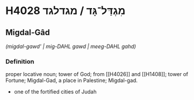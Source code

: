 # H4028 מִגְדַּל־גָּד / מגדלגד

## Migdal-Gâd

_(migdal-gawd' | miɡ-DAHL ɡawd | meeɡ-DAHL ɡahd)_

### Definition

proper locative noun; tower of God; from [[H4026]] and [[H1408]]; tower of Fortune; Migdal-Gad, a place in Palestine; Migdal-gad.

- one of the fortified cities of Judah
